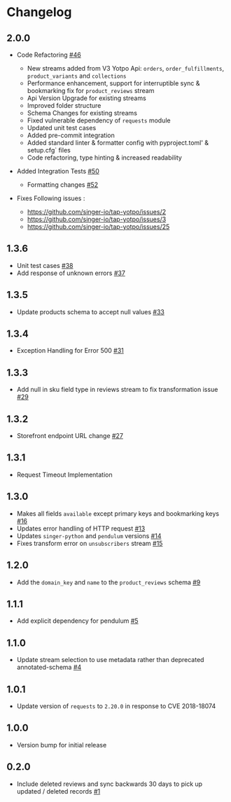 # Changelog

## 2.0.0
  * Code Refactoring [#46](https://github.com/singer-io/tap-yotpo/pull/46)
    - New streams added from V3 Yotpo Api: `orders`, `order_fulfillments`, `product_variants` and `collections`
    - Performance enhancement, support for interruptible sync & bookmarking fix for `product_reviews` stream
    - Api Version Upgrade for existing streams
    - Improved folder structure
    - Schema Changes for existing streams
    - Fixed vulnerable dependency of `requests` module
    - Updated unit test cases
    - Added pre-commit integration
    - Added standard linter & formatter config with pyproject.toml' & setup.cfg` files
    - Code refactoring, type hinting & increased readability

  * Added Integration Tests [#50](https://github.com/singer-io/tap-yotpo/pull/50)
    - Formatting changes [#52](https://github.com/singer-io/tap-yotpo/pull/52)

  * Fixes Following issues :
    - https://github.com/singer-io/tap-yotpo/issues/2
    - https://github.com/singer-io/tap-yotpo/issues/3
    - https://github.com/singer-io/tap-yotpo/issues/25

## 1.3.6
  * Unit test cases  [#38](https://github.com/singer-io/tap-yotpo/pull/38)
  * Add response of unknown errors  [#37](https://github.com/singer-io/tap-yotpo/pull/37)
## 1.3.5
  * Update products schema to accept null values [#33](https://github.com/singer-io/tap-yotpo/pull/33)
## 1.3.4
  * Exception Handling for Error 500 [#31](https://github.com/singer-io/tap-yotpo/pull/31)

## 1.3.3
  * Add null in sku field type in reviews stream to fix transformation issue [#29](https://github.com/singer-io/tap-yotpo/pull/29)

## 1.3.2
  * Storefront endpoint URL change [#27](https://github.com/singer-io/tap-yotpo/pull/27)
## 1.3.1
  * Request Timeout Implementation
## 1.3.0
  * Makes all fields `available` except primary keys and bookmarking keys [#16](https://github.com/singer-io/tap-yotpo/pull/16)
  * Updates error handling of HTTP request [#13](https://github.com/singer-io/tap-yotpo/pull/13)
  * Updates `singer-python` and `pendulum` versions [#14](https://github.com/singer-io/tap-yotpo/pull/14)
  * Fixes transform error on `unsubscribers` stream [#15](https://github.com/singer-io/tap-yotpo/pull/15)

## 1.2.0
  * Add the `domain_key` and `name` to the `product_reviews` schema [#9](https://github.com/singer-io/tap-yotpo/pull/9)

## 1.1.1
  * Add explicit dependency for pendulum [#5](https://github.com/singer-io/tap-yotpo/pull/5)

## 1.1.0
  * Update stream selection to use metadata rather than deprecated annotated-schema [#4](https://github.com/singer-io/tap-yotpo/pull/4)

## 1.0.1
  * Update version of `requests` to `2.20.0` in response to CVE 2018-18074

## 1.0.0
  * Version bump for initial release

## 0.2.0
  * Include deleted reviews and sync backwards 30 days to pick up updated / deleted records [#1](https://github.com/singer-io/tap-yotpo/pull/1)
